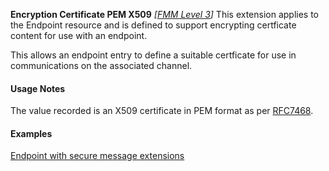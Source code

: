 **Encryption Certificate PEM X509**  *[[FMM Level 3](guidance.html)]*
This extension applies to the Endpoint resource and is defined to support encrypting certficate content for use with an endpoint.

This allows an endpoint entry to define a suitable certficate for use in communications on the associated channel.


#### Usage Notes

The value recorded is an X509 certificate in PEM format as per [RFC7468](https://tools.ietf.org/html/rfc7468).


#### Examples

[Endpoint with secure message extensions](Endpoint-example0.html)

